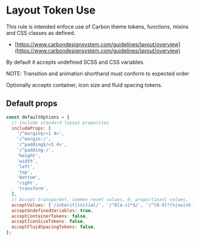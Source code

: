# Layout Token Use

This rule is intended enfoce use of Carbon theme tokens, functions, mixins and
CSS classes as defined.

- [https://www.carbondesignsystem.com/guidelines/layout/overview](https://www.carbondesignsystem.com/guidelines/layout/overview)

By default it accepts undefined SCSS and CSS variables.

NOTE: Transition and animation shorthand must conform to expected order

Optionally accepts container, icon size and fluid spacing tokens.

## Default props

```js
const defaultOptions = {
  // include standard layout properites
  includeProps: [
    '/^margin$/<1 4>',
    '/^margin-/',
    '/^padding$/<1 4>',
    '/^padding-/',
    'height',
    'width',
    'left',
    'top',
    'bottom',
    'right',
    'transform',
  ],
  // Accept transparent, common reset values, 0, proportioanl values,
  acceptValues: ['/inherit|initial/', '/^0[a-z]*$/', '/^[0-9]*(%|vw|vh)$/'],
  acceptUndefinedVariables: true,
  acceptContainerTokens: false,
  acceptIconSizeTokens: false,
  acceptFluidSpacingTokens: false,
};
```
